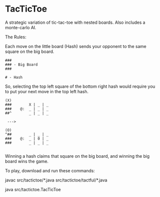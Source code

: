 # TacTicToe
A strategic variation of tic-tac-toe with nested boards. Also includes a monte-carlo AI. 

The Rules:

Each move on the little board (Hash) sends your opponent to the same square on the big board.
```
###  
### - Big Board 
### 
```
```
# - Hash
```
 So, selecting the top left square of the bottom right hash would require you to put your next move in the top left hash. 
```
(X) 
###        X | _ | _ 
###    @:  _ | _ | _ 
##^        _ | _ | _

 --->
 
(O) 
^##        _ | _ | _ 
###    @:  _ | 0 | _ 
###        _ | _ | _
 
```
Winning a hash claims that square on the big board, and winning the big board wins the game.  
 
 

To play, download and run these commands:

javac src/tactictoe/\*.java src/tactictoe/tactful/\*.java 

java src/tactictoe.TacTicToe


